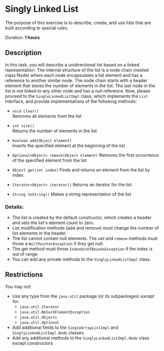 # Singly Linked List  

The purpose of this exercise is to describe, create, and use lists that are built according to special rules.


Duration: **1 hours**


## Description

In this task, you will describe a unidirectional list based on a linked representation. The internal structure of the list is a node chain (nested class Node) where each node encapsulates a list element and has a reference to another similar node. The node chain starts with a header element that stores the number of elements in the list. The last node in the list is not linked to any other node and has a null reference.
Now, please proceed to the `SingleLinkedListImpl` class, which implements the `List` interface, and provide implementations of the following methods:

* `void clear()`   
   Removes all elements from the list

*	`int size()`   
   Returns the number of elements in the list

*	`boolean add(Object element)`  
   Inserts the specified element at the beginning of the list

*	`Optional<Object> remove(Object element)` 
   Removes the first occurrence of the specified element from the list

*	`Object get(int index)` 
   Finds and returns an element from the list by index

*	`Iterator<Object> iterator()` 
   Returns an iterator for the list  

* `String toString()` 
   Makes a string representation of the list

### Details:
*	The list is created by the default constructor, which creates a header and sets the list's element count to zero.
* List modification methods (add and remove) must change the number of list elements in the header.
*	The list cannot contain null elements. The `add` and `remove` methods must throw a `NullPointerException` if they get null.
*	The get method must throw `IndexOutOfBoundsException` if the index is out of range.
*	You can add any private methods to the `SinglyLinkedListImpl` class.


## Restrictions
You may not: 
* Use any type from the `java.util` package (or its subpackages) except for: 
  * `java.util.Iterator`
  * `java.util.NoSuchElementException`
  * `java.util.Objects`
  * `java.util.Optional`
* Add additional fields to the `SingleArrayListImpl` and `SinglyLinkedListImpl.Node` classes.
* Add any additional methods to the  `SinglyLinkedListImpl.Node` class except constructors
